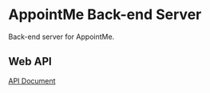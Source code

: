 # AppointMe Back-end Server

Back-end server for AppointMe.

## Web API

[API Document](doc/API.md)
